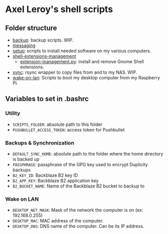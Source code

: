 # Axel Leroy's shell scripts

## Folder structure
* [backup](backup/): backup scripts. WIP.
* [messaging](messaging/)
* [setup](setup/): scripts to install needed software on my various computers.
* [shell-extensions-management](shell-extensions-management/)
    * [extension-management.py](shell-extensions-management/extension-management.py): install and remove Gnome Shell extensions.
* [sync](sync/): rsync wrapper to copy files from and to my NAS. WIP.
* [wake-on-lan](wake-on-lan/): Scripts to boot my desktop computer from my Raspberry Pi.

## Variables to set in .bashrc

### Utility
* `SCRIPTS_FOLDER`: absolute path to this folder
* `PUSHBULLET_ACCESS_TOKEN`: access token for Pushbullet

### Backups & Synchronization
* `DEFAULT_SYNC_HOME`: absolute path to the folder where the home directory is backed up 
* `PASSPHRASE`: passphrase of the GPG key used to encrypt Duplicity backups
* `B2_KEY_ID`: Backblaze B2 key ID
* `B2_APP_KEY`: Backblaze B2 application key
* `B2_BUCKET_NAME`: Name of the Backblaze B2 bucket to backup to

### Wake on LAN
* `DESKTOP_NET_MASK`: Mask of the network the computer is on (ex: 192.168.0.255)
* `DESKTOP_MAC`: MAC address of the computer.
* `DESKTOP_DNS`: DNS name of the computer. Can be its IP address.
